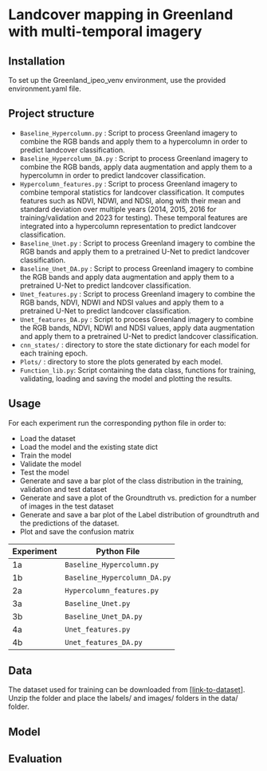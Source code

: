 #  Landcover mapping in Greenland with multi-temporal imagery
## Installation
To set up the Greenland_ipeo_venv environment, use the provided environment.yaml file.

## Project structure
- `Baseline_Hypercolumn.py` : Script to process Greenland imagery to combine the RGB bands and apply them to a hypercolumn in order to predict landcover classification.
- `Baseline_Hypercolumn_DA.py` : Script to process Greenland imagery to combine the RGB bands, apply data augmentation and apply them to a hypercolumn in order to predict landcover classification.
- `Hypercolumn_features.py` : Script to process Greenland imagery to combine temporal statistics for landcover classification. It computes features such as NDVI, NDWI, and NDSI, along with their mean and standard deviation over multiple years  (2014, 2015, 2016 for training/validation and 2023 for testing). These temporal features are integrated into 
a hypercolumn representation to predict landcover classification.
- `Baseline_Unet.py` : Script to process Greenland imagery to combine the RGB bands and apply them to a pretrained U-Net to predict landcover classification.
- `Baseline_Unet_DA.py` : Script to process Greenland imagery to combine the RGB bands and apply data augmentation and apply them to a pretrained U-Net to predict landcover classification.
- `Unet_features.py` : Script to process Greenland imagery to combine the RGB bands, NDVI, NDWI and NDSI values and apply them to a pretrained U-Net to predict landcover classification.
-  `Unet_features_DA.py` : Script to process Greenland imagery to combine the RGB bands, NDVI, NDWI and NDSI values, apply data augmentation and apply them to a pretrained U-Net to predict landcover classification.
- `cnn_states/` : directory to store the state dictionary for each model for each training epoch.
- `Plots/` : directory to store the plots generated by each model.
- `Function_lib.py`: Script containing the data class, functions for training, validating, loading and saving the model and plotting the results.

## Usage
For each experiment run the corresponding python file in order to:
- Load the dataset
- Load the model and the existing state dict
- Train the model
- Validate the model
- Test the model
- Generate and save a bar plot of the class distribution in the training, validation and test dataset
- Generate and save a plot of the Groundtruth vs. prediction for a number of images in the test dataset
- Generate and save a bar plot of the Label distribution of groundtruth and the predictions of the dataset.
- Plot and save the confusion matrix

| Experiment | Python File                |
|------------|----------------------------|
| 1a         | `Baseline_Hypercolumn.py`  |
| 1b         | `Baseline_Hypercolumn_DA.py` |
| 2a         | `Hypercolumn_features.py`  |
| 3a         | `Baseline_Unet.py`         |
| 3b         | `Baseline_Unet_DA.py`      |
| 4a         | `Unet_features.py`         |
| 4b         | `Unet_features_DA.py`      |

## Data
The dataset used for training can be downloaded from [[link-to-dataset](https://enacshare.epfl.ch/bY2wS5TcA4CefGks7NtXg)]. Unzip the folder and place the labels/ and images/ folders in the data/ folder.
## Model

## Evaluation
